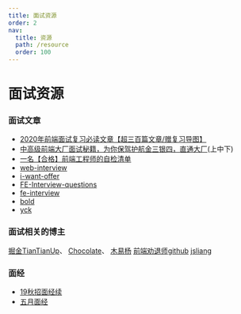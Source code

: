 ```yaml
---
title: 面试资源
order: 2
nav:
  title: 资源
  path: /resource
  order: 100
---
```


# 面试资源

### 面试文章
- [2020年前端面试复习必读文章【超三百篇文章/赠复习导图】](https://juejin.im/post/6844904116339261447)
- [中高级前端大厂面试秘籍，为你保驾护航金三银四，直通大厂](https://juejin.im/post/6844903776512393224)(上中下)
- [一名【合格】前端工程师的自检清单](https://juejin.cn/post/6844903830887366670)
- [web-interview](https://github.com/search?q=web-interview)
- [i-want-offer](https://github.com/search?q=i-want-offer&type=users)
- [FE-Interview-questions](https://github.com/search?q=FE-Interview-questions)
- [fe-interview](https://github.com/haizlin/fe-interview)
- [bold](https://github.com/forthealllight/blog)
- [yck](https://github.com/KieSun/Dream)

### 面试相关的博主
[掘金TianTianUp](https://juejin.im/user/2348212569517645/posts)、
[Chocolate](https://github.com/Chocolate1999/Front-end-learning-to-organize-notes/)、
[木易杨](https://github.com/yygmind/blog)
[前端劝退师](https://juejin.cn/user/3245414024218333)[github](https://github.com/roger-hiro/BlogFN)
[jsliang](https://juejin.cn/user/3403743728515246)

### 面经
- [19秋招面经](https://juejin.im/post/6844903657088122887)[续](https://juejin.im/post/6844903687752515597)
- [五月面经](https://juejin.im/post/6844904184135811086)